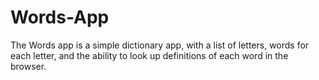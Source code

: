 # Words-App
The Words app is a simple dictionary app, with a list of letters, words for each letter, and the ability to look up definitions of each word in the browser.
